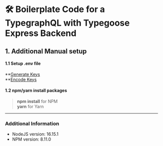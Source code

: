 
# 🛠️ Boilerplate Code for a TypegraphQL with Typegoose Express Backend

## 1. Additional Manual setup

#### 1.1 Setup .env file

**[Generate Keys](https://travistidwell.com/jsencrypt/demo/)  
**[Encode Keys](https://www.base64decode.org/)

#### 1.2 npm/yarn install packages
> **npm install** for NPM  
>**yarn** for Yarn

---

### Additional Information

- NodeJS version: 16.15.1 
- NPM version: 8.11.0

